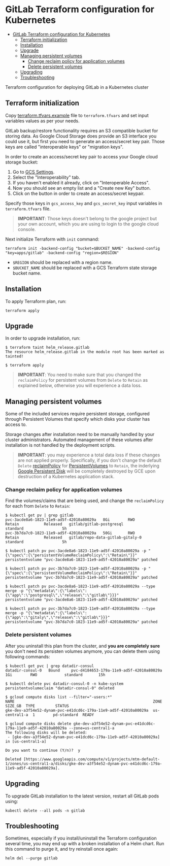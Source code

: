 # GitLab Terraform configuration for Kubernetes

- [GitLab Terraform configuration for Kubernetes](#gitlab-terraform-configuration-for-kubernetes)
  - [Terraform initialization](#terraform-initialization)
  - [Installation](#installation)
  - [Upgrade](#upgrade)
  - [Managing persistent volumes](#managing-persistent-volumes)
    - [Change reclaim policy for application volumes](#change-reclaim-policy-for-application-volumes)
    - [Delete persistent volumes](#delete-persistent-volumes)
  - [Upgrading](#upgrading)
  - [Troubleshooting](#troubleshooting)

Terraform configuration for deploying GitLab in a Kubernetes cluster

## Terraform initialization

Copy [terraform.tfvars.example](terraform.tfvars.example) file to `terraform.tfvars` and set input variables values as per your needs.

GitLab backup/restore functionality requires an S3 compatible bucket for storing data. As Google Cloud Storage does provide an S3 interface you could use it, but first you need to generate an access/secret key pair. Those keys are called "interoperable keys" or "migration keys".

In order to create an access/secret key pair to access your Google cloud storage bucket:

1. Go to [GCS Settings](https://console.cloud.google.com/storage/settings).
1. Select the "Interoperability" tab.
1. If you haven't enabled it already, click on "Interoperable Access".
1. Now you should see an empty list and a "Create new Key" button.
1. Click on the button in order to create an access/secret keypair.

Specify those keys in `gcs_access_key` and `gcs_secret_key` input variables in `terraform.tfvars` file.

> **IMPORTANT**: Those keys doesn't belong to the google project but your own account, which you are using to login to the google cloud console.

Next initialize Terraform with `init` command:

```shell
terraform init -backend-config "bucket=$BUCKET_NAME" -backend-config "key=apps/gitlab" -backend-config "region=$REGION"
```

- `$REGION` should be replaced with a region name.
- `$BUCKET_NAME` should be replaced with a GCS Terraform state storage bucket name.

## Installation

To apply Terraform plan, run:

```shell
terraform apply
```

## Upgrade

In order to upgrade installation, run:

```shell
$ terraform taint helm_release.gitlab
The resource helm_release.gitlab in the module root has been marked as tainted!

$ terraform apply
```

> **IMPORTANT**: You need to make sure that you changed the `reclaimPolicy` for persistent volumes from `Delete` to `Retain` as explained below, otherwise you will experience a data loss.

## Managing persistent volumes

Some of the included services require persistent storage, configured through Persistent Volumes that specify which disks your cluster has access to.

Storage changes after installation need to be manually handled by your cluster administrators. Automated management of these volumes after installation is not handled by the deployment scripts.

> **IMPORTANT**: you may experience a total data loss if these changes are not applied properly. Specifically, if you don't change the default `Delete` [reclaimPolicy](https://kubernetes.io/docs/concepts/storage/storage-classes/#reclaim-policy) for [PersistentVolumes](https://kubernetes.io/docs/concepts/storage/persistent-volumes/#persistent-volumes) to `Retain`, the inderlying [Google Persistent Disk](https://cloud.google.com/compute/docs/disks/) will be completely destroyed by GCE upon destruction of a Kubernetes application stack.

### Change reclaim policy for application volumes

Find the volumes/claims that are being used, and change the `reclaimPolicy` for each from `Delete` to `Retain`:

```shell
$ kubectl get pv | grep gitlab
pvc-3acde8a6-1823-11e9-ad5f-42010a80029a   8Gi        RWO            Retain           Released   gitlab/gitlab-postgresql           standard                 5h
pvc-3b7da7c0-1823-11e9-ad5f-42010a80029a   50Gi       RWO            Retain           Released   gitlab/repo-data-gitlab-gitaly-0   standard                 5h

$ kubectl patch pv pvc-3acde8a6-1823-11e9-ad5f-42010a80029a -p "{\"spec\":{\"persistentVolumeReclaimPolicy\":\"Retain\"}}"
persistentvolume "pvc-3acde8a6-1823-11e9-ad5f-42010a80029a" patched

$ kubectl patch pv pvc-3b7da7c0-1823-11e9-ad5f-42010a80029a -p "{\"spec\":{\"persistentVolumeReclaimPolicy\":\"Retain\"}}"
persistentvolume "pvc-3b7da7c0-1823-11e9-ad5f-42010a80029a" patched

$ kubectl patch pv pvc-3acde8a6-1823-11e9-ad5f-42010a80029a --type merge -p "{\"metadata\":{\"labels\": {\"app\":\"postgresql\",\"release\":\"gitlab\"}}}"
persistentvolume "pvc-3acde8a6-1823-11e9-ad5f-42010a80029a" patched

$ kubectl patch pv pvc-3b7da7c0-1823-11e9-ad5f-42010a80029a --type merge -p "{\"metadata\":{\"labels\": {\"app\":\"gitaly\",\"release\":\"gitlab\"}}}"
persistentvolume "pvc-3b7da7c0-1823-11e9-ad5f-42010a80029a" patched
```

### Delete persistent volumes

After you uninstall this plan from the cluster, and **you are completely sure** you don't need its persisten volumes anymore, you can delete them using following commands:

```shell
$ kubectl get pvc | grep datadir-consul
datadir-consul-0   Bound     pvc-d4184653-179a-11e9-ad5f-42010a80029a   1Gi        RWO            standard       15h

$ kubectl delete pvc datadir-consul-0 -n kube-system
persistentvolumeclaim "datadir-consul-0" deleted

$ gcloud compute disks list --filter="-users:*"
NAME                                                             ZONE           SIZE_GB  TYPE         STATUS
gke-dev-a3f54e52-dynam-pvc-e41dcd6c-179a-11e9-ad5f-42010a80029a  us-central1-a  1        pd-standard  READY

$ gcloud compute disks delete gke-dev-a3f54e52-dynam-pvc-e41dcd6c-179a-11e9-ad5f-42010a80029a --zone=us-central1-a
The following disks will be deleted:
 - [gke-dev-a3f54e52-dynam-pvc-e41dcd6c-179a-11e9-ad5f-42010a80029a]
in [us-central1-a]

Do you want to continue (Y/n)?  y

Deleted [https://www.googleapis.com/compute/v1/projects/mtm-default-1/zones/us-central1-a/disks/gke-dev-a3f54e52-dynam-pvc-e41dcd6c-179a-11e9-ad5f-42010a80029a].
```

## Upgrading

To upgrade GitLab installation to the latest version, restart all GitLab pods using:

```shell
kubectl delete --all pods -n gitlab
```

## Troubleshooting

Sometimes, especially if you install/uninstall the Terraform configuration several time, you may end up with a broken installation of a Helm chart. Run this command to purge it, and try reinstall once again:

```shell
helm del --purge gitlab
```
